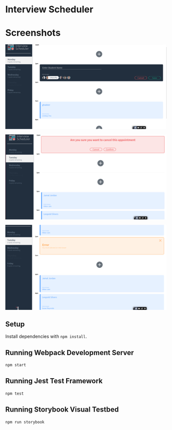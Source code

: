 # Interview Scheduler


# Screenshots

!["Add an Appointment"](https://github.com/khadergw/scheduler/blob/master/docs/add_appointment.png)

!["Delete an Appointment"](https://github.com/khadergw/scheduler/blob/master/docs/delete_appointment.png)

!["Display an Error"](https://github.com/khadergw/scheduler/blob/master/docs/error.png)



## Setup

Install dependencies with `npm install`.

## Running Webpack Development Server

```sh
npm start
```

## Running Jest Test Framework

```sh
npm test
```

## Running Storybook Visual Testbed

```sh
npm run storybook
```
